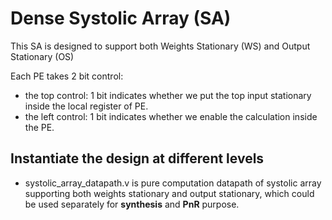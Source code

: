 # Dense Systolic Array (SA)
This SA is designed to support both Weights Stationary (WS) and Output Stationary (OS)

Each PE takes 2 bit control: 
- the top control: 1 bit indicates whether we put the top input stationary inside the local register of PE.
- the left control: 1 bit indicates whether we enable the calculation inside the PE.


## Instantiate the design at different levels
- systolic_array_datapath.v is pure computation datapath of systolic array supporting both weights stationary and output stationary, which could be used separately for **synthesis** and **PnR** purpose.

